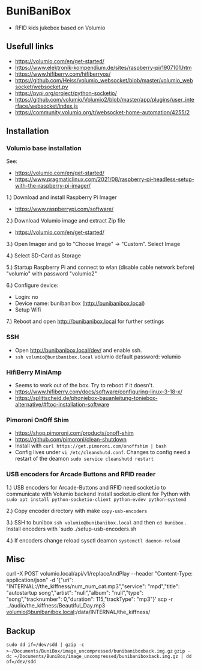 # BuniBaniBox

- RFID kids jukebox based on Volumio

## Usefull links

- https://volumio.com/en/get-started/
- https://www.elektronik-kompendium.de/sites/raspberry-pi/1907101.htm 
- https://www.hifiberry.com/hifiberryos/
- https://github.com/Heiss/volumio_websocket/blob/master/volumio_websocket/websocket.py
- https://pypi.org/project/python-socketio/
- https://github.com/volumio/Volumio2/blob/master/app/plugins/user_interface/websocket/index.js
- https://community.volumio.org/t/websocket-home-automation/4255/2

## Installation

### Volumio base installation

See:
- https://volumio.com/en/get-started/
- https://www.pragmaticlinux.com/2021/08/raspberry-pi-headless-setup-with-the-raspberry-pi-imager/

1.) Download and install Raspberry Pi Imager
- https://www.raspberrypi.com/software/

2.) Download Volumio image and extract Zip file
- https://volumio.com/en/get-started/

3.) Open Imager and go to "Choose Image" -> "Custom". Select Image

4.) Select SD-Card as Storage

5.) Startup Raspberry Pi and connect to wlan (disable cable network before) "volumio" with password "volumio2"

6.) Configure device:
- Login: no
- Device name: bunibanibox (http://bunibanibox.local)
- Setup Wifi

7.) Reboot and open http://bunibanibox.local for further settings

### SSH

- Open http://bunibanibox.local/dev/ and enable ssh.
- `ssh volumio@bunibanibox.local` volumio default password: volumio

### HifiBerry MiniAmp 
- Seems to work out of the box. Try to reboot if it doesn't.
- https://www.hifiberry.com/docs/software/configuring-linux-3-18-x/
- https://splittscheid.de/phoniebox-bauanleitung-toniebox-alternative/#ftoc-installation-software

### Pimoroni OnOff Shim
- https://shop.pimoroni.com/products/onoff-shim
- https://github.com/pimoroni/clean-shutdown
- Install with `curl https://get.pimoroni.com/onoffshim | bash`
- Config lives under `vi /etc/cleanshutd.conf`. Changes to config need a restart of the deamon `sudo service cleanshutd restart`


### USB encoders for Arcade Buttons and RFID reader
1.) USB encoders for Arcade-Buttons and RFID need socket.io to communicate with Volumio backend
Install socket.io client for Python with `sudo apt install python-socketio-client python-evdev python-systemd`

2.) Copy encoder directory with make `copy-usb-encoders`

3.) SSH to bunibox `ssh volumio@bunibanibox.local` and then `cd bunibox` . 
Install encoders with `sudo ./setup-usb-encoders.sh

4.) If encoders change reload sysctl deamon `systemctl daemon-reload`


## Misc ##
curl -X POST volumio.local/api/v1/replaceAndPlay --header "Content-Type: application/json" -d '{"uri": "INTERNAL://the_kiffness/num_num_cat.mp3","service": "mpd","title": "autostartup song","artist": "null","album": "null","type": "song","tracknumber": 0,"duration": 115,"trackType": "mp3"}'
scp -r ../audio/the_kiffness/Beautiful_Day.mp3 volumio@bunibanibox.local:/data/INTERNAL/the_kiffness/

## Backup ##
`sudo dd if=/dev/sdd | gzip -c >~/Documents/BuniBox/image_uncompressed/bunibaniboxback.img.gz`
`gzip -dc ~/Documents/BuniBox/image_uncompressed/bunibaniboxback.img.gz | dd of=/dev/sdd`

